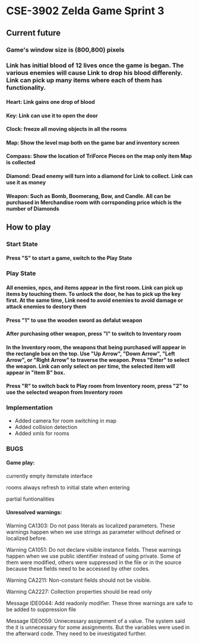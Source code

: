 # CSE-3902 Zelda Game Sprint 3
## Current future

### Game's window size is (800,800) pixels 
### Link has initial blood of 12 lives once the game is began. The various enemies will cause Link to drop his blood differenly. Link can pick up many items where each of them has functionality.
#### Heart: Link gains one drop of blood
#### Key: Link can use it to open the door
#### Clock: freeze all moving objects in all the rooms
#### Map: Show the level map both on the game bar and inventory screen
#### Compass: Show the location of TriForce Pieces on the map only item Map is collected
#### Diamond: Dead enemy will turn into a diamond for Link to collect. Link can use it as money
#### Weapon: Such as Bomb, Boomerang, Bow, and Candle. All can be purchased in Merchandise room with corrsponding price which is the number of Diamonds


## How to play

### Start State
#### Press "S" to start a game, switch to the Play State
### Play State
#### All enemies, npcs, and items appear in the first room. Link can pick up items by touching them. To unlock the door, he has to pick up the key first. At the same time, Link need to avoid enemies to avoid damage or attack enemies to destory them
#### Press "1" to use the wooden sword as defalut weapon
#### After purchasing other weapon, press "I" to switch to Inventory room 
#### In the Inventory room, the weapons that being purchased will appear in the rectangle box on the top. Use "Up Arrow", "Down Arrow", "Left Arrow", or "Right Arrow" to traverse the weapon. Press "Enter" to select the weapon. Link can only select on per time, the selected item will appear in "item B" box. 
#### Press "R" to switch back to Play room from Inventory room, press "2" to use the selected weapon from Inventory room



### Implementation

* Added camera for room switching in map
* Added collision detection
* Added xmls for rooms

### BUGS

#### Game play:  

currently empty itemstate interface  

rooms always refresh to initial state when entering  

partial funtionalities  

#### Unresolved warnings:  

Warning CA1303: Do not pass literals as localized parameters. These warnings happen when we use strings as parameter without defined or localized before.   

Warning CA1051: Do not declare visible instance fields. These warnings happen when we use public identifier instead of using private. Some of them were modified, others were suppressed in the file or in the source because these fields need to be accessed by other codes.  

Warning CA2211: Non-constant fields should not be visible.  

Warning CA2227: Collection properties should be read only  

Message IDE0044: Add readonly modifier. These three warnings are safe to be added to suppression file   

Message IDE0059: Unnecessary assignment of a value. The system said the it is unnecessary for some assignments. But the variables were used in the afterward code. They need to be investigated further.  

